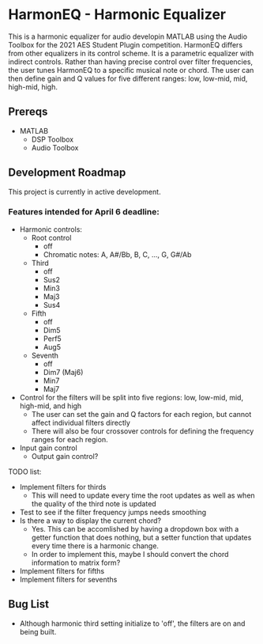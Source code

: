 # HarmonEQ - Harmonic Equalizer

This is a harmonic equalizer for audio developin MATLAB using the Audio Toolbox for the 2021 AES Student Plugin competition.
HarmonEQ differs from other equalizers in its control scheme. It is a parametric equalizer with indirect controls.
Rather than having precise control over filter frequencies, the user tunes HarmonEQ to a specific musical note or chord.
The user can then define gain and Q values for five different ranges: low, low-mid, mid, high-mid, high.


## Prereqs
- MATLAB
  - DSP Toolbox
  - Audio Toolbox


## Development Roadmap
This project is currently in active development.

### Features intended for April 6 deadline:
- Harmonic controls:
  - Root control
    - off
    - Chromatic notes: A, A#/Bb, B, C, ..., G, G#/Ab
  - Third
    - off
    - Sus2
    - Min3
    - Maj3
    - Sus4
  - Fifth
    - off
    - Dim5
    - Perf5
    - Aug5
  - Seventh
    - off
    - Dim7 (Maj6)
    - Min7
    - Maj7
- Control for the filters will be split into five regions: low, low-mid, mid, high-mid, and high
  - The user can set the gain and Q factors for each region, but cannot affect individual filters directly
  - There will also be four crossover controls for defining the frequency ranges for each region.
- Input gain control
  - Output gain control?


TODO list:
- Implement filters for thirds
  - This will need to update every time the root updates as well as when the quality of the third note is updated
- Test to see if the filter frequency jumps needs smoothing
- Is there a way to display the current chord?
  - Yes. This can be accomlished by having a dropdown box with a getter function that does nothing, but a setter function that updates every time there is a harmonic change.
  - In order to implement this, maybe I should convert the chord information to matrix form?
- Implement filters for fifths
- Implement filters for sevenths


## Bug List
- Although harmonic third setting initialize to 'off', the filters are on and being built.
